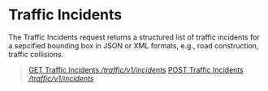 # Traffic Incidents

The Traffic Incidents request returns a structured list of traffic incidents for a sepcified bounding box in JSON or XML formats, e.g., road construction, traffic collisions.

> [GET Traffic Incidents */traffic/v1/incidents*](./get.md)
> [POST Traffic Incidents */traffic/v1/incidents*](./post.md)
